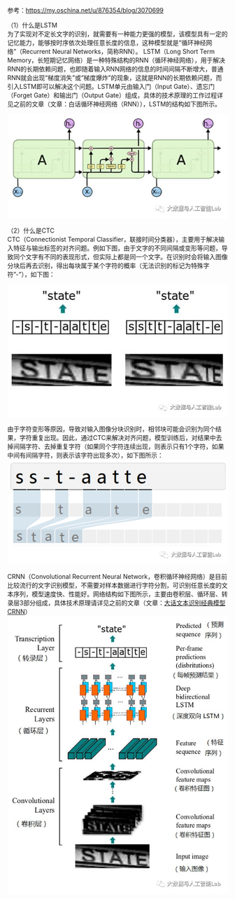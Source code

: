 参考：https://my.oschina.net/u/876354/blog/3070699

（1）什么是LSTM  
为了实现对不定长文字的识别，就需要有一种能力更强的模型，该模型具有一定的记忆能力，能够按时序依次处理任意长度的信息，这种模型就是“循环神经网络”（Recurrent Neural Networks，简称RNN）。
LSTM（Long Short Term Memory，长短期记忆网络）是一种特殊结构的RNN（循环神经网络），用于解决RNN的长期依赖问题，也即随着输入RNN网络的信息的时间间隔不断增大，普通RNN就会出现“梯度消失”或“梯度爆炸”的现象，这就是RNN的长期依赖问题，而引入LSTM即可以解决这个问题。LSTM单元由输入门（Input Gate）、遗忘门（Forget Gate）和输出门（Output Gate）组成，具体的技术原理的工作过程详见之前的文章（文章：白话循环神经网络（RNN）），LSTM的结构如下图所示。  

![](https://github.com/DemonXD/AIOHttp-enhancOCR/blob/master/torch/readme_image/lstm.jpg)  

（2）什么是CTC  
CTC（Connectionist Temporal Classifier，联接时间分类器），主要用于解决输入特征与输出标签的对齐问题。例如下图，由于文字的不同间隔或变形等问题，导致同个文字有不同的表现形式，但实际上都是同一个文字。在识别时会将输入图像分块后再去识别，得出每块属于某个字符的概率（无法识别的标记为特殊字符”-”），如下图：  

![](https://github.com/DemonXD/AIOHttp-enhancOCR/blob/master/torch/readme_image/ctc1.jpg)  

由于字符变形等原因，导致对输入图像分块识别时，相邻块可能会识别为同个结果，字符重复出现。因此，通过CTC来解决对齐问题，模型训练后，对结果中去掉间隔字符、去掉重复字符（如果同个字符连续出现，则表示只有1个字符，如果中间有间隔字符，则表示该字符出现多次），如下图所示：  
![](https://github.com/DemonXD/AIOHttp-enhancOCR/blob/master/torch/readme_image/ctc2.jpg)



CRNN（Convolutional Recurrent Neural Network，卷积循环神经网络）是目前比较流行的文字识别模型，不需要对样本数据进行字符分割，可识别任意长度的文本序列，模型速度快、性能好。网络结构如下图所示，主要由卷积层、循环层、转录层3部分组成，具体技术原理请详见之前的文章（文章：[大话文本识别经典模型 CRNN](https://my.oschina.net/u/876354/blog/3047853)）
![](https://github.com/DemonXD/AIOHttp-enhancOCR/blob/master/torch/readme_image/crnn.jpg)